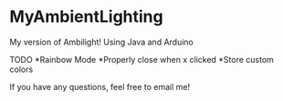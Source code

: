 # MyAmbientLighting
 My version of Ambilight! Using Java and Arduino

TODO
*Rainbow Mode
*Properly close when x clicked
*Store custom colors

If you have any questions, feel free to email me!
